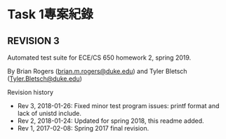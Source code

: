 # Task 1專案紀錄



## REVISION 3

Automated test suite for ECE/CS 650 homework 2, spring 2019.

By Brian Rogers (brian.m.rogers@duke.edu) and Tyler Bletsch (Tyler.Bletsch@duke.edu)

Revision history

 - Rev 3, 2018-01-26: Fixed minor test program issues: printf format and lack of unistd include.
 - Rev 2, 2018-01-24: Updated for spring 2018, this readme added.
 - Rev 1, 2017-02-08: Spring 2017 final revision.